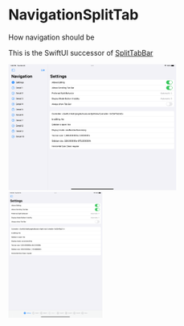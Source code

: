 # NavigationSplitTab

How navigation should be

This is the SwiftUI successor of [SplitTabBar](https://github.com/twodayslate/SplitTabBar)

<img src="https://github.com/twodayslate/NavigationSplitTab/raw/main/.github/ipad_landscape.png" height="250" /> <img src="https://github.com/twodayslate/NavigationSplitTab/raw/main/.github/ipad_portrait.png" height="250" />
